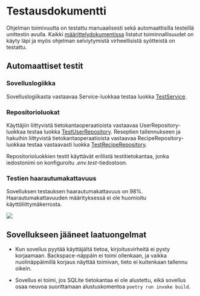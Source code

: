 # Testausdokumentti

Ohjelman toimivuutta on testattu manuaalisesti sekä automaattisilla testeillä
unittestin avulla.
Kaikki [määrittelydokumentissa](https://github.com/SiniCode/ot-harjoitustyo/blob/main/dokumentaatio/vaatimusmaarittely.md)
listatut toiminnallisuudet on käyty läpi ja myös ohjelman selviytymistä
virheellisistä syötteistä on testattu.

## Automaattiset testit

### Sovelluslogiikka

Sovelluslogiikasta vastaavaa Service-luokkaa testaa luokka [TestService](https://github.com/SiniCode/ot-harjoitustyo/blob/main/src/tests/services/service_test.py).

### Repositorioluokat

Käyttäjiin liittyvistä tietokantaoperaatioista vastaavaa UserRepository-luokkaa
testaa luokka [TestUserRepository](https://github.com/SiniCode/ot-harjoitustyo/blob/main/src/tests/repositories/user_repository_test.py).
Reseptien tallennukseen ja hakuihin liittyvistä tietokantaoperaatioista
vastaavaa RecipeRepository-luokkaa testaa vastaavasti luokka
[TestRecipeRepository](https://github.com/SiniCode/ot-harjoitustyo/blob/main/src/tests/repositories/recipe_repository_test.py).

Repositorioluokkien testit käyttävät erillistä testitietokantaa, jonka iedostonimi
on konfiguroitu _.env.test_-tiedostoon.

### Testien haarautumakattavuus

Sovelluksen testauksen haarautumakattavuus on 98%.
Haarautumakattavuuden määrityksessä ei ole huomioitu käyttöliittymäkerrosta.

![](.kuvat/coverage_report.png)

## Sovellukseen jääneet laatuongelmat

- Kun sovellus pyytää käyttäjältä tietoa, kirjoitusvirheitä ei pysty korjaamaan.
  Backspace-näppäin ei toimi ollenkaan, ja vaikka nuolinäppäimillä korjaus näyttää
  toimivan, tieto ei kuitenkaan tallennu oikein.

- Sovellus ei toimi, jos SQLite tietokantaa ei ole alustettu, eikä sovellus
  osaa neuvoa suorittamaan alustuskomentoa `poetry run invoke build`.
